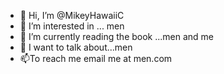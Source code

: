 - 👋 Hi, I’m @MikeyHawaiiC
- 👀 I’m interested in ... men
- 🌱 I’m currently reading the book ...men and me 
- 💞️ I want to talk about...men
- 📫To reach me email me at men.com

<!---
MikeyHawaiiC/MikeyHawaiiC is a ✨ special ✨ repository because its `README.md` (this file) appears on your GitHub profile.
You can click the Preview link to take a look at your changes.
--->
